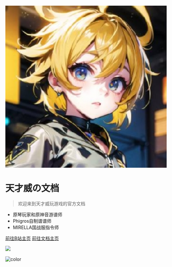 <!-- _coverpage.md -->

![logo](tianstudio.svg)

# 天才威の文档

> 欢迎来到天才威玩游戏的官方文档

- 原琴玩家和原神音游谱师
- Phigros自制谱谱师
- MIRELLA国战服指令师

[前往B站主页](https://space.bilibili.com/1911150911)
[前往文档主页](#docsify)

<!-- 背景图片 -->

![](https://p3-pc-sign.douyinpic.com/tos-cn-i-0813/oMSICfzxeAAJ1IAhrqhEsQCASAogEAAtFzN1aA~tplv-dy-aweme-images-v2:3000:3000:q75.webp?biz_tag=aweme_images&from=327834062&lk3s=138a59ce&s=PackSourceEnum_SEARCH&sc=image&se=false&x-expires=1738692000&x-signature=pB61F1bjvb%2B3SyNMbY3qx2Oqbnw%3D)

<!-- 背景色 -->

![color](#ffffff)
